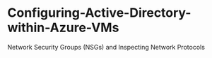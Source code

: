 # Configuring-Active-Directory-within-Azure-VMs
Network Security Groups (NSGs) and Inspecting Network Protocols
